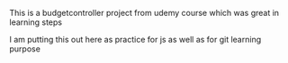 This is a budgetcontroller project from udemy course which was great in learning steps

I am putting this out here as practice for js as well as for git learning purpose
